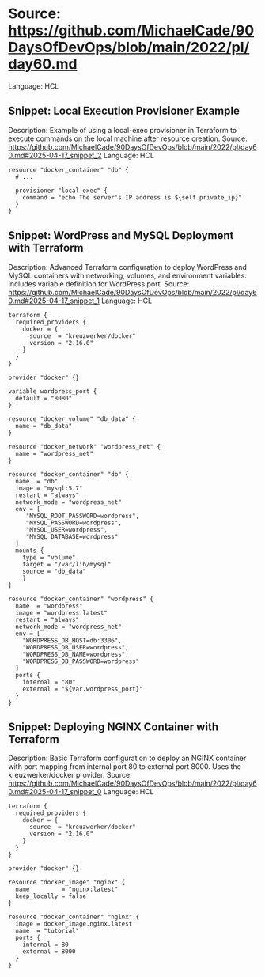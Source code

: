 # Source: https://github.com/MichaelCade/90DaysOfDevOps/blob/main/2022/pl/day60.md
Language: HCL

## Snippet: Local Execution Provisioner Example
Description: Example of using a local-exec provisioner in Terraform to execute commands on the local machine after resource creation.
Source: https://github.com/MichaelCade/90DaysOfDevOps/blob/main/2022/pl/day60.md#2025-04-17_snippet_2
Language: HCL

```HCL
resource "docker_container" "db" {
  # ...

  provisioner "local-exec" {
    command = "echo The server's IP address is ${self.private_ip}"
  }
}
```

## Snippet: WordPress and MySQL Deployment with Terraform
Description: Advanced Terraform configuration to deploy WordPress and MySQL containers with networking, volumes, and environment variables. Includes variable definition for WordPress port.
Source: https://github.com/MichaelCade/90DaysOfDevOps/blob/main/2022/pl/day60.md#2025-04-17_snippet_1
Language: HCL

```HCL
terraform {
  required_providers {
    docker = {
      source  = "kreuzwerker/docker"
      version = "2.16.0"
    }
  }
}

provider "docker" {}

variable wordpress_port {
  default = "8080"
}

resource "docker_volume" "db_data" {
  name = "db_data"
}

resource "docker_network" "wordpress_net" {
  name = "wordpress_net"
}

resource "docker_container" "db" {
  name  = "db"
  image = "mysql:5.7"
  restart = "always"
  network_mode = "wordpress_net"
  env = [
     "MYSQL_ROOT_PASSWORD=wordpress",
     "MYSQL_PASSWORD=wordpress",
     "MYSQL_USER=wordpress",
     "MYSQL_DATABASE=wordpress"
  ]
  mounts {
    type = "volume"
    target = "/var/lib/mysql"
    source = "db_data"
    }
}

resource "docker_container" "wordpress" {
  name  = "wordpress"
  image = "wordpress:latest"
  restart = "always"
  network_mode = "wordpress_net"
  env = [
    "WORDPRESS_DB_HOST=db:3306",
    "WORDPRESS_DB_USER=wordpress",
    "WORDPRESS_DB_NAME=wordpress",
    "WORDPRESS_DB_PASSWORD=wordpress"
  ]
  ports {
    internal = "80"
    external = "${var.wordpress_port}"
  }
}
```

## Snippet: Deploying NGINX Container with Terraform
Description: Basic Terraform configuration to deploy an NGINX container with port mapping from internal port 80 to external port 8000. Uses the kreuzwerker/docker provider.
Source: https://github.com/MichaelCade/90DaysOfDevOps/blob/main/2022/pl/day60.md#2025-04-17_snippet_0
Language: HCL

```HCL
terraform {
  required_providers {
    docker = {
      source  = "kreuzwerker/docker"
      version = "2.16.0"
    }
  }
}

provider "docker" {}

resource "docker_image" "nginx" {
  name         = "nginx:latest"
  keep_locally = false
}

resource "docker_container" "nginx" {
  image = docker_image.nginx.latest
  name  = "tutorial"
  ports {
    internal = 80
    external = 8000
  }
}
```